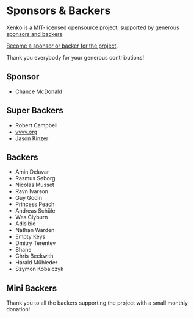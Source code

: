 Sponsors & Backers
==================

Xenko is a MIT-licensed opensource project, supported by generous [sponsors and backers](https://github.com/xenko3d/xenko/blob/master/BACKERS.md).

[Become a sponsor or backer for the project](https://www.patreon.com/xenko).

Thank you everybody for your generous contributions!

## Sponsor

* Chance McDonald

## Super Backers

* Robert Campbell
* [vvvv.org](https://vvvv.org/)
* Jason Kinzer

## Backers

* Amin Delavar
* Rasmus Søborg
* Nicolas Musset
* Ravn Ivarson
* Guy Godin
* Princess Peach
* Andreas Schüle
* Wes Clyburn
* Adisibio
* Nathan Warden
* Empty Keys
* Dmitry Terentev
* Shane
* Chris Beckwith
* Harald Mühleder
* Szymon Kobalczyk

## Mini Backers

Thank you to all the backers supporting the project with a small monthly donation!
